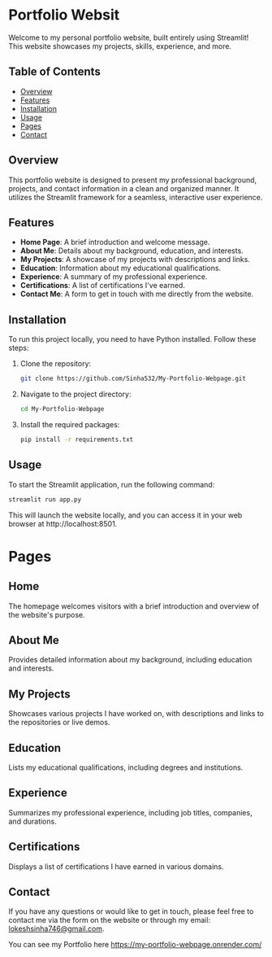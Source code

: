 # Portfolio Websit

Welcome to my personal portfolio website, built entirely using Streamlit! This website showcases my projects, skills, experience, and more.

## Table of Contents
- [Overview](#overview)
- [Features](#features)
- [Installation](#installation)
- [Usage](#usage)
- [Pages](#pages)
- [Contact](#contact)

## Overview
This portfolio website is designed to present my professional background, projects, and contact information in a clean and organized manner. It utilizes the Streamlit framework for a seamless, interactive user experience.

## Features
- **Home Page**: A brief introduction and welcome message.
- **About Me**: Details about my background, education, and interests.
- **My Projects**: A showcase of my projects with descriptions and links.
- **Education**: Information about my educational qualifications.
- **Experience**: A summary of my professional experience.
- **Certifications**: A list of certifications I've earned.
- **Contact Me**: A form to get in touch with me directly from the website.

## Installation
To run this project locally, you need to have Python installed. Follow these steps:

1. Clone the repository:
    ```bash
    git clone https://github.com/Sinha532/My-Portfolio-Webpage.git
    ```
2. Navigate to the project directory:
    ```bash
    cd My-Portfolio-Webpage
    ```
3. Install the required packages:
    ```bash
    pip install -r requirements.txt
    ```

## Usage
To start the Streamlit application, run the following command:
```bash
streamlit run app.py
```
This will launch the website locally, and you can access it in your web browser at http://localhost:8501.

# Pages
## Home
The homepage welcomes visitors with a brief introduction and overview of the website's purpose.

## About Me
Provides detailed information about my background, including education and interests.

## My Projects
Showcases various projects I have worked on, with descriptions and links to the repositories or live demos.

## Education
Lists my educational qualifications, including degrees and institutions.

## Experience
Summarizes my professional experience, including job titles, companies, and durations.

## Certifications
Displays a list of certifications I have earned in various domains.

## Contact
If you have any questions or would like to get in touch, please feel free to contact me via the form on the website or through my email: lokeshsinha746@gmail.com.

You can see my Portfolio here https://my-portfolio-webpage.onrender.com/
